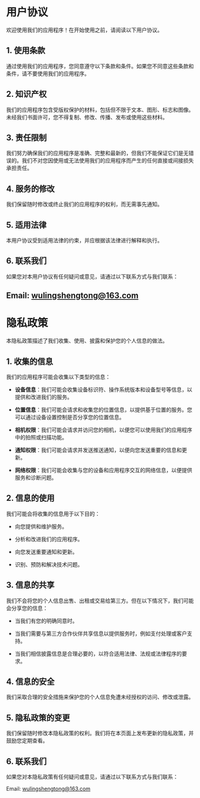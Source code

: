 # 用户协议

欢迎使用我们的应用程序！在开始使用之前，请阅读以下用户协议。

## 1. 使用条款

通过使用我们的应用程序，您同意遵守以下条款和条件。如果您不同意这些条款和条件，请不要使用我们的应用程序。

## 2. 知识产权

我们的应用程序包含受版权保护的材料，包括但不限于文本、图形、标志和图像。未经我们书面许可，您不得复制、修改、传播、发布或使用这些材料。

## 3. 责任限制

我们努力确保我们的应用程序是准确、完整和最新的，但我们不能保证它们是无错误的。我们不对您因使用或无法使用我们的应用程序而产生的任何直接或间接损失承担责任。

## 4. 服务的修改

我们保留随时修改或终止我们的应用程序的权利，而无需事先通知。

## 5. 适用法律

本用户协议受到适用法律的约束，并应根据该法律进行解释和执行。

## 6. 联系我们

如果您对本用户协议有任何疑问或意见，请通过以下联系方式与我们联系：

Email: wulingshengtong@163.com
---

# 隐私政策

本隐私政策描述了我们收集、使用、披露和保护您的个人信息的做法。

## 1. 收集的信息

我们的应用程序可能会收集以下类型的信息：

- **设备信息**：我们可能会收集设备标识符、操作系统版本和设备型号等信息，以提供和改进我们的服务。
  
- **位置信息**：我们可能会请求和收集您的位置信息，以提供基于位置的服务。您可以通过设备设置控制是否分享您的位置信息。
  
- **相机权限**：我们可能会请求并访问您的相机，以便您可以使用我们的应用程序中的拍照或扫描功能。

- **通知权限**：我们可能会请求并发送推送通知，以便向您发送重要的信息和更新。

- **网络权限**：我们可能会收集与您的设备和应用程序交互的网络信息，以便提供服务和诊断问题。

## 2. 信息的使用

我们可能会将收集的信息用于以下目的：

- 向您提供和维护服务。
  
- 分析和改进我们的应用程序。
  
- 向您发送重要通知和更新。
  
- 识别、预防和解决技术问题。

## 3. 信息的共享

我们不会将您的个人信息出售、出租或交易给第三方。但在以下情况下，我们可能会分享您的信息：

- 当我们有您的明确同意时。
  
- 当我们需要与第三方合作伙伴共享信息以提供服务时，例如支付处理或客户支持。

- 当我们相信披露信息是合理必要的，以符合适用法律、法规或法律程序的要求。

## 4. 信息的安全

我们采取合理的安全措施来保护您的个人信息免遭未经授权的访问、修改或泄露。

## 5. 隐私政策的变更

我们保留随时修改本隐私政策的权利。我们将在本页面上发布更新的隐私政策，并鼓励您定期查看。

## 6. 联系我们

如果您对本隐私政策有任何疑问或意见，请通过以下联系方式与我们联系：

Email: wulingshengtong@163.com
